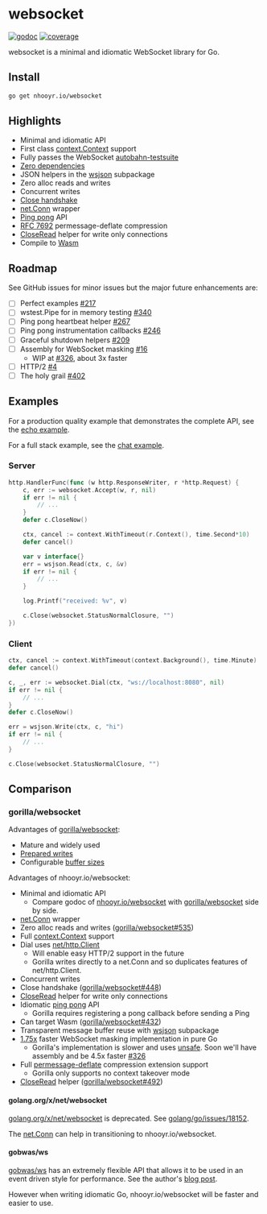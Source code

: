 # websocket

[![godoc](https://godoc.org/nhooyr.io/websocket?status.svg)](https://pkg.go.dev/nhooyr.io/websocket)
[![coverage](https://img.shields.io/badge/coverage-91%25-success)](https://nhooyr.io/websocket/coverage.html)

websocket is a minimal and idiomatic WebSocket library for Go.

## Install

```sh
go get nhooyr.io/websocket
```

## Highlights

- Minimal and idiomatic API
- First class [context.Context](https://blog.golang.org/context) support
- Fully passes the WebSocket [autobahn-testsuite](https://github.com/crossbario/autobahn-testsuite)
- [Zero dependencies](https://pkg.go.dev/nhooyr.io/websocket?tab=imports)
- JSON helpers in the [wsjson](https://pkg.go.dev/nhooyr.io/websocket/wsjson) subpackage
- Zero alloc reads and writes
- Concurrent writes
- [Close handshake](https://pkg.go.dev/nhooyr.io/websocket#Conn.Close)
- [net.Conn](https://pkg.go.dev/nhooyr.io/websocket#NetConn) wrapper
- [Ping pong](https://pkg.go.dev/nhooyr.io/websocket#Conn.Ping) API
- [RFC 7692](https://tools.ietf.org/html/rfc7692) permessage-deflate compression
- [CloseRead](https://pkg.go.dev/nhooyr.io/websocket#Conn.CloseRead) helper for write only connections
- Compile to [Wasm](https://pkg.go.dev/nhooyr.io/websocket#hdr-Wasm)

## Roadmap

See GitHub issues for minor issues but the major future enhancements are:

- [ ] Perfect examples [#217](https://github.com/nhooyr/websocket/issues/217)
- [ ] wstest.Pipe for in memory testing [#340](https://github.com/nhooyr/websocket/issues/340)
- [ ] Ping pong heartbeat helper [#267](https://github.com/nhooyr/websocket/issues/267)
- [ ] Ping pong instrumentation callbacks [#246](https://github.com/nhooyr/websocket/issues/246)
- [ ] Graceful shutdown helpers [#209](https://github.com/nhooyr/websocket/issues/209)
- [ ] Assembly for WebSocket masking [#16](https://github.com/nhooyr/websocket/issues/16)
  - WIP at [#326](https://github.com/nhooyr/websocket/pull/326), about 3x faster
- [ ] HTTP/2 [#4](https://github.com/nhooyr/websocket/issues/4)
- [ ] The holy grail [#402](https://github.com/nhooyr/websocket/issues/402)

## Examples

For a production quality example that demonstrates the complete API, see the
[echo example](./internal/examples/echo).

For a full stack example, see the [chat example](./internal/examples/chat).

### Server

```go
http.HandlerFunc(func (w http.ResponseWriter, r *http.Request) {
	c, err := websocket.Accept(w, r, nil)
	if err != nil {
		// ...
	}
	defer c.CloseNow()

	ctx, cancel := context.WithTimeout(r.Context(), time.Second*10)
	defer cancel()

	var v interface{}
	err = wsjson.Read(ctx, c, &v)
	if err != nil {
		// ...
	}

	log.Printf("received: %v", v)

	c.Close(websocket.StatusNormalClosure, "")
})
```

### Client

```go
ctx, cancel := context.WithTimeout(context.Background(), time.Minute)
defer cancel()

c, _, err := websocket.Dial(ctx, "ws://localhost:8080", nil)
if err != nil {
	// ...
}
defer c.CloseNow()

err = wsjson.Write(ctx, c, "hi")
if err != nil {
	// ...
}

c.Close(websocket.StatusNormalClosure, "")
```

## Comparison

### gorilla/websocket

Advantages of [gorilla/websocket](https://github.com/gorilla/websocket):

- Mature and widely used
- [Prepared writes](https://pkg.go.dev/github.com/gorilla/websocket#PreparedMessage)
- Configurable [buffer sizes](https://pkg.go.dev/github.com/gorilla/websocket#hdr-Buffers)

Advantages of nhooyr.io/websocket:

- Minimal and idiomatic API
  - Compare godoc of [nhooyr.io/websocket](https://pkg.go.dev/nhooyr.io/websocket) with [gorilla/websocket](https://pkg.go.dev/github.com/gorilla/websocket) side by side.
- [net.Conn](https://pkg.go.dev/nhooyr.io/websocket#NetConn) wrapper
- Zero alloc reads and writes ([gorilla/websocket#535](https://github.com/gorilla/websocket/issues/535))
- Full [context.Context](https://blog.golang.org/context) support
- Dial uses [net/http.Client](https://golang.org/pkg/net/http/#Client)
  - Will enable easy HTTP/2 support in the future
  - Gorilla writes directly to a net.Conn and so duplicates features of net/http.Client.
- Concurrent writes
- Close handshake ([gorilla/websocket#448](https://github.com/gorilla/websocket/issues/448))
- [CloseRead](https://pkg.go.dev/nhooyr.io/websocket#Conn.CloseRead) helper for write only connections
- Idiomatic [ping pong](https://pkg.go.dev/nhooyr.io/websocket#Conn.Ping) API
  - Gorilla requires registering a pong callback before sending a Ping
- Can target Wasm ([gorilla/websocket#432](https://github.com/gorilla/websocket/issues/432))
- Transparent message buffer reuse with [wsjson](https://pkg.go.dev/nhooyr.io/websocket/wsjson) subpackage
- [1.75x](https://github.com/nhooyr/websocket/releases/tag/v1.7.4) faster WebSocket masking implementation in pure Go
  - Gorilla's implementation is slower and uses [unsafe](https://golang.org/pkg/unsafe/).
    Soon we'll have assembly and be 4.5x faster [#326](https://github.com/nhooyr/websocket/pull/326)
- Full [permessage-deflate](https://tools.ietf.org/html/rfc7692) compression extension support
  - Gorilla only supports no context takeover mode
- [CloseRead](https://pkg.go.dev/nhooyr.io/websocket#Conn.CloseRead) helper ([gorilla/websocket#492](https://github.com/gorilla/websocket/issues/492))

#### golang.org/x/net/websocket

[golang.org/x/net/websocket](https://pkg.go.dev/golang.org/x/net/websocket) is deprecated.
See [golang/go/issues/18152](https://github.com/golang/go/issues/18152).

The [net.Conn](https://pkg.go.dev/nhooyr.io/websocket#NetConn) can help in transitioning
to nhooyr.io/websocket.

#### gobwas/ws

[gobwas/ws](https://github.com/gobwas/ws) has an extremely flexible API that allows it to be used
in an event driven style for performance. See the author's [blog post](https://medium.freecodecamp.org/million-websockets-and-go-cc58418460bb).

However when writing idiomatic Go, nhooyr.io/websocket will be faster and easier to use.

